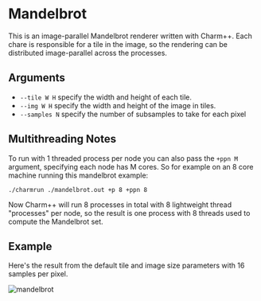 # Mandelbrot

This is an image-parallel Mandelbrot renderer written with Charm++. Each chare is responsible
for a tile in the image, so the rendering can be distributed image-parallel across the processes.

## Arguments

- `--tile W H` specify the width and height of each tile.
- `--img W H` specify the width and height of the image in tiles.
- `--samples N` specify the number of subsamples to take for each pixel

## Multithreading Notes

To run with 1 threaded process per node you can also pass the `+ppn M` argument, specifying each node has M
cores. So for example on an 8 core machine running this mandelbrot example:

```
./charmrun ./mandelbrot.out +p 8 +ppn 8
```

Now Charm++ will run 8 processes in total with 8 lightweight thread "processes" per node, so the result
is one process with 8 threads used to compute the Mandelbrot set.

## Example

Here's the result from the default tile and image size parameters with 16 samples per pixel.

![mandelbrot](http://i.imgur.com/Qoz7FBe.png)


